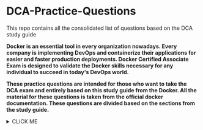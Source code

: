 # DCA-Practice-Questions
This repo contains all the consolidated list of questions based on the DCA study guide

**Docker is an essential tool in every organization nowadays. Every company is implementing DevOps and containerize their applications for easier and faster production deployments. Docker Certified Associate Exam is designed to validate the Docker skills necessary for any individual to succeed in today's DevOps world.**

**These practice questions are intended for those who want to take the DCA exam and entirely based on this study guide from the Docker. All the material for these questions is taken from the official docker documentation. These questions are divided based on the sections from the study guide.**


<details><summary>CLICK ME</summary>
<p>

#### yes, even hidden code blocks!

```python
print("hello world!")
```

</p>
</details>
